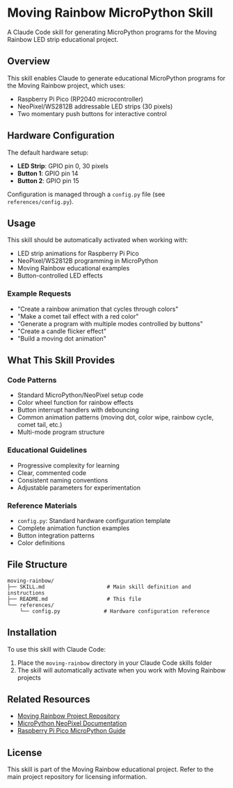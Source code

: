 # Moving Rainbow MicroPython Skill

A Claude Code skill for generating MicroPython programs for the Moving Rainbow LED strip educational project.

## Overview

This skill enables Claude to generate educational MicroPython programs for the Moving Rainbow project, which uses:
- Raspberry Pi Pico (RP2040 microcontroller)
- NeoPixel/WS2812B addressable LED strips (30 pixels)
- Two momentary push buttons for interactive control

## Hardware Configuration

The default hardware setup:
- **LED Strip**: GPIO pin 0, 30 pixels
- **Button 1**: GPIO pin 14
- **Button 2**: GPIO pin 15

Configuration is managed through a `config.py` file (see `references/config.py`).

## Usage

This skill should be automatically activated when working with:
- LED strip animations for Raspberry Pi Pico
- NeoPixel/WS2812B programming in MicroPython
- Moving Rainbow educational examples
- Button-controlled LED effects

### Example Requests

- "Create a rainbow animation that cycles through colors"
- "Make a comet tail effect with a red color"
- "Generate a program with multiple modes controlled by buttons"
- "Create a candle flicker effect"
- "Build a moving dot animation"

## What This Skill Provides

### Code Patterns
- Standard MicroPython/NeoPixel setup code
- Color wheel function for rainbow effects
- Button interrupt handlers with debouncing
- Common animation patterns (moving dot, color wipe, rainbow cycle, comet tail, etc.)
- Multi-mode program structure

### Educational Guidelines
- Progressive complexity for learning
- Clear, commented code
- Consistent naming conventions
- Adjustable parameters for experimentation

### Reference Materials
- `config.py`: Standard hardware configuration template
- Complete animation function examples
- Button integration patterns
- Color definitions

## File Structure

```
moving-rainbow/
├── SKILL.md                    # Main skill definition and instructions
├── README.md                   # This file
└── references/
    └── config.py              # Hardware configuration reference
```

## Installation

To use this skill with Claude Code:

1. Place the `moving-rainbow` directory in your Claude Code skills folder
2. The skill will automatically activate when you work with Moving Rainbow projects

## Related Resources

- [Moving Rainbow Project Repository](https://github.com/dmccreary/moving-rainbow)
- [MicroPython NeoPixel Documentation](https://docs.micropython.org/en/latest/esp8266/tutorial/neopixel.html)
- [Raspberry Pi Pico MicroPython Guide](https://www.raspberrypi.com/documentation/microcontrollers/micropython.html)

## License

This skill is part of the Moving Rainbow educational project. Refer to the main project repository for licensing information.

